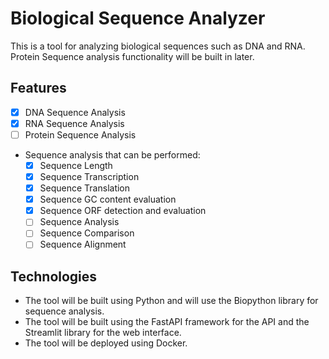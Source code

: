 # Biological Sequence Analyzer

This is a tool for analyzing biological sequences such as DNA and RNA. Protein Sequence analysis functionality will be built in later.

## Features

- [x] DNA Sequence Analysis
- [x] RNA Sequence Analysis
- [ ] Protein Sequence Analysis
- Sequence analysis that can be performed:
  - [x] Sequence Length
  - [x] Sequence Transcription
  - [x] Sequence Translation
  - [x] Sequence GC content evaluation
  - [x] Sequence ORF detection and evaluation
  - [ ] Sequence Analysis
  - [ ] Sequence Comparison
  - [ ] Sequence Alignment

## Technologies

- The tool will be built using Python and will use the Biopython library for sequence analysis.
- The tool will be built using the FastAPI framework for the API and the Streamlit library for the web interface.
- The tool will be deployed using Docker.